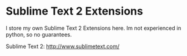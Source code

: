 Sublime Text 2 Extensions
==

I store my own Sublime Text 2 Extensions here.
Im not experienced in python, so no guarantees.

Sublime Text 2: http://www.sublimetext.com/
